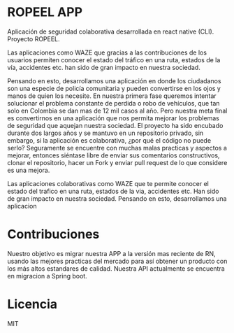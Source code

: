   # ROPEEL APP
  Aplicación de seguridad colaborativa desarrollada en react native (CLI). Proyecto ROPEEL.
  
  Las aplicaciones como WAZE que gracias a las contribuciones de los usuarios permiten conocer el estado del tráfico en una ruta, estados de la vía, accidentes etc. han   sido de gran impacto en nuestra sociedad.
  
  Pensando en esto, desarrollamos una aplicación en donde los ciudadanos son una especie de policía comunitaria y pueden convertirse en los ojos y manos de quien los       necesite. En nuestra primera fase queremos intentar solucionar el problema constante de perdida o robo de vehículos, que tan solo en Colombia se dan mas de 12 mil casos   al año. Pero nuestra meta final es convertirnos en una aplicación que nos permita mejorar los problemas de seguridad que aquejan nuestra sociedad.
El proyecto ha sido encubado durante dos largos años y se mantuvo en un repositorio privado, sin embargo, si la aplicación es colaborativa, ¿por qué el código no puede serlo? Seguramente se encuentre con muchas malas practicas y aspectos a mejorar, entonces siéntase libre de enviar sus comentarios constructivos, clonar el repositorio, hacer un Fork y enviar pull request de lo que considere es una mejora.

  Las aplicaciones colaborativas como WAZE que te permite conocer el estado del trafico en una ruta, estados de la via, accidentes etc. Han sido de gran impacto en nuestra sociedad. Pensando en esto, desarrollamos una aplicacion 

  # Contribuciones
  Nuestro objetivo es migrar nuestra APP a la versión mas reciente de RN, usando las mejores practicas del mercado para así obtener un producto con los más altos estandares de calidad. Nuestra API actualmente se encuentra en migracion a Spring boot.

  # Licencia

  MIT
